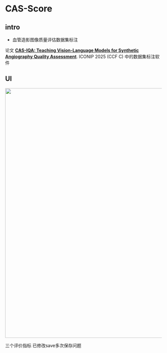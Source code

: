 # CAS-Score
## intro
- 血管造影图像质量评估数据集标注
  
论文 **[CAS-IQA: Teaching Vision-Language Models for Synthetic Angiography Quality Assessment](https://arxiv.org/abs/2505.17619)**. ICONIP 2025 (CCF C) 中的数据集标注软件 <br>
## UI
<p align="center">
  <img src="https://github.com/user-attachments/assets/50adf755-faf2-4718-9d7c-095cb6da809d" width="800" />
</p>

三个评价指标 已修改save多次保存问题
